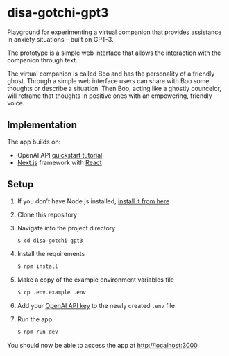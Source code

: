 # disa-gotchi-gpt3

Playground for experimenting a virtual companion that provides assistance in anxiety situations – built on GPT-3.

The prototype is a simple web interface that allows the interaction with the companion through text.

The virtual companion is called Boo and has the personality of a friendly ghost. Through a simple web interface users can share with Boo some thoughts or describe a situation. Then Boo, acting like a ghostly councelor, will reframe that thoughts in positive ones with an empowering, friendly voice.

 ## Implementation

 The app builds on:

 - OpenAI API [quickstart tutorial](https://beta.openai.com/docs/quickstart)
 - [Next.js](https://nextjs.org/) framework with [React](https://reactjs.org/)

 ## Setup

 1. If you don’t have Node.js installed, [install it from here](https://nodejs.org/en/)
 2. Clone this repository
 3. Navigate into the project directory

    ```bash
    $ cd disa-gotchi-gpt3
    ```

 4. Install the requirements

    ```bash
    $ npm install
    ```

 5. Make a copy of the example environment variables file

    ```bash
    $ cp .env.example .env
    ```

 6. Add your [OpenAI API key](https://beta.openai.com/account/api-keys) to the newly created `.env` file

 7. Run the app

    ```bash
    $ npm run dev
    ```

 You should now be able to access the app at [http://localhost:3000](http://localhost:3000)
